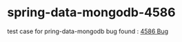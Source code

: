 # spring-data-mongodb-4586
test case for pring-data-mongodb bug found :  [4586 Bug](https://github.com/spring-projects/spring-data-mongodb/issues/4586)